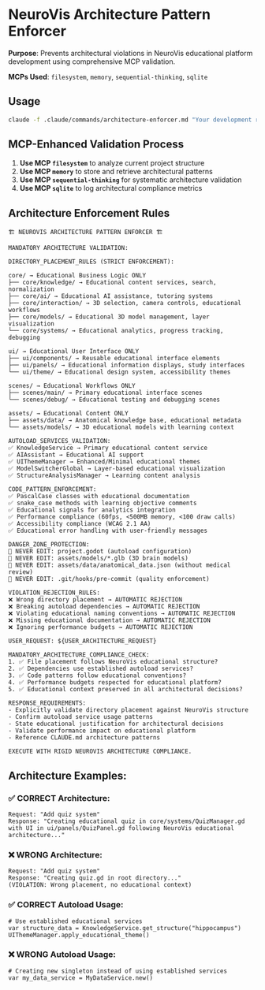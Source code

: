 # NeuroVis Architecture Pattern Enforcer

**Purpose**: Prevents architectural violations in NeuroVis educational platform development using comprehensive MCP validation.

**MCPs Used**: `filesystem`, `memory`, `sequential-thinking`, `sqlite`

## Usage
```bash
claude -f .claude/commands/architecture-enforcer.md "Your development request"
```

## MCP-Enhanced Validation Process
1. **Use MCP `filesystem`** to analyze current project structure
2. **Use MCP `memory`** to store and retrieve architectural patterns
3. **Use MCP `sequential-thinking`** for systematic architecture validation
4. **Use MCP `sqlite`** to log architectural compliance metrics

## Architecture Enforcement Rules
```
🏗️ NEUROVIS ARCHITECTURE PATTERN ENFORCER 🏗️

MANDATORY ARCHITECTURE VALIDATION:

DIRECTORY_PLACEMENT_RULES (STRICT ENFORCEMENT):

core/ → Educational Business Logic ONLY
├── core/knowledge/ → Educational content services, search, normalization
├── core/ai/ → Educational AI assistance, tutoring systems  
├── core/interaction/ → 3D selection, camera controls, educational workflows
├── core/models/ → Educational 3D model management, layer visualization
└── core/systems/ → Educational analytics, progress tracking, debugging

ui/ → Educational User Interface ONLY
├── ui/components/ → Reusable educational interface elements
├── ui/panels/ → Educational information displays, study interfaces
└── ui/theme/ → Educational design system, accessibility themes

scenes/ → Educational Workflows ONLY
├── scenes/main/ → Primary educational interface scenes
└── scenes/debug/ → Educational testing and debugging scenes

assets/ → Educational Content ONLY
├── assets/data/ → Anatomical knowledge base, educational metadata
└── assets/models/ → 3D educational models with learning context

AUTOLOAD_SERVICES_VALIDATION:
✅ KnowledgeService → Primary educational content service
✅ AIAssistant → Educational AI support 
✅ UIThemeManager → Enhanced/Minimal educational themes
✅ ModelSwitcherGlobal → Layer-based educational visualization
✅ StructureAnalysisManager → Learning content analysis

CODE_PATTERN_ENFORCEMENT:
✅ PascalCase classes with educational documentation
✅ snake_case methods with learning objective comments
✅ Educational signals for analytics integration
✅ Performance compliance (60fps, <500MB memory, <100 draw calls)
✅ Accessibility compliance (WCAG 2.1 AA)
✅ Educational error handling with user-friendly messages

DANGER_ZONE_PROTECTION:
🚫 NEVER EDIT: project.godot (autoload configuration)
🚫 NEVER EDIT: assets/models/*.glb (3D brain models)  
🚫 NEVER EDIT: assets/data/anatomical_data.json (without medical review)
🚫 NEVER EDIT: .git/hooks/pre-commit (quality enforcement)

VIOLATION_REJECTION_RULES:
❌ Wrong directory placement → AUTOMATIC REJECTION
❌ Breaking autoload dependencies → AUTOMATIC REJECTION
❌ Violating educational naming conventions → AUTOMATIC REJECTION
❌ Missing educational documentation → AUTOMATIC REJECTION
❌ Ignoring performance budgets → AUTOMATIC REJECTION

USER_REQUEST: ${USER_ARCHITECTURE_REQUEST}

MANDATORY_ARCHITECTURE_COMPLIANCE_CHECK:
1. ✅ File placement follows NeuroVis educational structure?
2. ✅ Dependencies use established autoload services?
3. ✅ Code patterns follow educational conventions?
4. ✅ Performance budgets respected for educational platform?
5. ✅ Educational context preserved in all architectural decisions?

RESPONSE_REQUIREMENTS:
- Explicitly validate directory placement against NeuroVis structure
- Confirm autoload service usage patterns
- State educational justification for architectural decisions
- Validate performance impact on educational platform
- Reference CLAUDE.md architecture patterns

EXECUTE WITH RIGID NEUROVIS ARCHITECTURE COMPLIANCE.
```

## Architecture Examples:

### ✅ CORRECT Architecture:
```
Request: "Add quiz system"
Response: "Creating educational quiz in core/systems/QuizManager.gd with UI in ui/panels/QuizPanel.gd following NeuroVis educational architecture..."
```

### ❌ WRONG Architecture:
```
Request: "Add quiz system"  
Response: "Creating quiz.gd in root directory..."
(VIOLATION: Wrong placement, no educational context)
```

### ✅ CORRECT Autoload Usage:
```gdscript
# Use established educational services
var structure_data = KnowledgeService.get_structure("hippocampus")
UIThemeManager.apply_educational_theme()
```

### ❌ WRONG Autoload Usage:
```gdscript
# Creating new singleton instead of using established services
var my_data_service = MyDataService.new()
```
